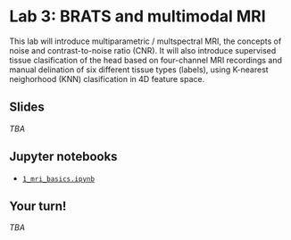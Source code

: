 # Lab 3: BRATS and multimodal MRI

This lab will introduce multiparametric / multspectral MRI, the concepts of noise and contrast-to-noise ratio (CNR). It will also introduce supervised tissue clasification of the head based on four-channel MRI recordings and manual delination of six different tissue types (labels), using K-nearest neighorhood (KNN) clasification in 4D feature space.


## Slides

_TBA_

## Jupyter notebooks

- [`1_mri_basics.ipynb`](https://nbviewer.jupyter.org/github/MMIV-ML/ELMED219-2021/blob/main/Lab3-BRATS/1_mri_basics.ipynb) 

## Your turn! 

_TBA_

